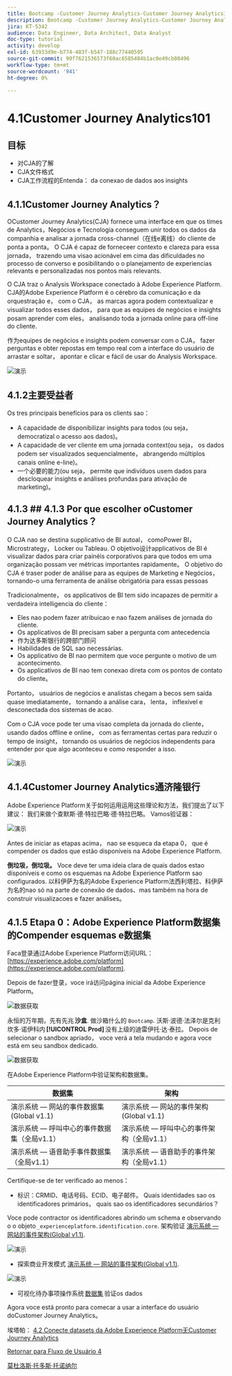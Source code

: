 ```yaml
---
title: Bootcamp -Customer Journey Analytics-Customer Journey Analytics101 — 巴西
description: Bootcamp -Customer Journey Analytics-Customer Journey Analytics101 — 巴西
jira: KT-5342
audience: Data Engineer, Data Architect, Data Analyst
doc-type: tutorial
activity: develop
exl-id: 63933d9e-b774-483f-b547-188c77440595
source-git-commit: 90f7621536573f60ac6585404b1ac0e49cb08496
workflow-type: tm+mt
source-wordcount: '941'
ht-degree: 0%

---
```


# 4.1Customer Journey Analytics101

## 目标

- 对CJA的了解
- CJA文件格式
- CJA工作流程的Entenda： da conexao de dados aos insights

## 4.1.1Customer Journey Analytics？

OCustomer Journey Analytics(CJA) fornece uma interface em que os times de Analytics，Negócios e Tecnologia conseguem unir todos os dados da companhia e analisar a jornada cross-channel（在线e离线）do cliente de ponta a ponta。 O CJA é capaz de forneceer contexto e clareza para essa jornada， trazendo uma visao acionável em cima das dificuldades no processo de converso e posibilitando o o planejamento de experiencias relevants e personalizadas nos pontos mais relevants.

O CJA traz o Analysis Workspace conectado à Adobe Experience Platform. CJA的Adobe Experience Platform é o cérebro da comunicação e da orquestração e， com o CJA， as marcas agora podem contextualizar e visualizar todos esses dados， para que as equipes de negócios e insights posam aprender com eles， analisando toda a jornada online para off-line do cliente.

作为equipes de negócios e insights podem conversar com o CJA， fazer perguntas e obter repostas em tempo real com a interface do usuário de arrastar e soltar， apontar e clicar e fácil de usar do Analysis Workspace.

![演示](./images/cja-adv-analysis1.png)

## 4.1.2主要受益者

Os tres principais benefícios para os clients sao：

- A capacidade de disponibilizar insights para todos (ou seja， democratizal o acesso aos dados)。
- A capacidade de ver cliente em uma jornada context(ou seja， os dados podem ser visualizados sequencialmente， abrangendo múltiplos canais online e-line)。
- 一个必要的能力(ou seja， permite que indivíduos usem dados para descloquear insights e análises profundas para ativação de marketing)。

## 4.1.3 ## 4.1.3 Por que escolher oCustomer Journey Analytics？

O CJA nao se destina supplicativo de BI autoal， comoPower BI， Microstrategy， Locker ou Tableau. O objetivo设计applicativos de BI é visualizar dados para criar painéis corporativos para que todos em uma organização possam ver métricas importantes rapidamente。 O objetivo do CJA é traser poder de análise para as equipes de Marketing e Negócios， tornando-o uma ferramenta de análise obrigatória para essas pessoas



Tradicionalmente， os applicativos de BI tem sido incapazes de permitir a verdadeira intelligencia do cliente：

- Eles nao podem fazer atribuicao e nao fazem análises de jornada do cliente.
- Os applicativos de BI precisam saber a pergunta com antecedencia
- 作为达多斯银行的跨部门顾问
- Habilidades de SQL sao necessárias.
- Os applicativo de BI nao permitem que voce pergunte o motivo de um acontecimento.
- Os applicativos de BI nao tem conexao direta com os pontos de contato do cliente。

Portanto， usuários de negócios e analistas chegam a becos sem saída quase imediatamente， tornando a análise cara， lenta， inflexível e desconectada dos sistemas de acao.

Com o CJA voce pode ter uma visao completa da jornada do cliente， usando dados offline e online， com as ferramentas certas para reduzir o tempo de insight， tornando os usuários de negócios independents para entender por que algo aconteceu e como responder a isso.

![演示](./images/cja-use-case.png)

## 4.1.4Customer Journey Analytics通济隆银行

Adobe Experience Platform关于如何运用运用这些理论和方法，我们提出了以下建议： 我们来做个查默斯·德·特拉巴略·德·特拉巴略。 Vamos验证器：

![演示](./images/cja-work-flow.jpg)

Antes de iniciar as etapas acima， nao se esqueca da etapa 0， que é compender os dados que estão disponíveis na Adobe Experience Platform.

**倒垃圾，倒垃圾。** Voce deve ter uma ideia clara de quais dados estao disponíveis e como os esquemas na Adobe Experience Platform sao configurados. 以科伊萨为名的Adobe Experience Platform法西利塔拉、科伊萨为名的nao só na parte de conexão de dados、mas também na hora de construir visualizacoes e fazer análises。

## 4.1.5 Etapa 0：Adobe Experience Platform数据集的Compender esquemas e数据集

Faca登录通过Adobe Experience Platform访问URL： [https://experience.adobe.com/platform](https://experience.adobe.com/platform).

Depois de fazer登录，voce irá访问página inicial da Adobe Experience Platform。

![数据获取](../uc1/images/home.png)

永恒的万年期，先有先兆 **沙盒**. 做沙箱什么的 ``Bootcamp``. 沃斯·波德·法泽尔是克利坎多·诺伊科内 **[!UICONTROL Prod]** 没有上级的迪雷伊托·达·泰拉。 Depois de selecionar o sandbox apriado， voce verá a tela mudando e agora voce está em seu sandbox dedicado.

![数据获取](../uc1/images/sb1.png)

在Adobe Experience Platform中验证架构和数据集。

| 数据集 | 架构 |
| ----------------- |-------------| 
| 演示系统 — 网站的事件数据集(Global v1.1) | 演示系统 — 网站的事件架构(Global v1.1) |
| 演示系统 — 呼叫中心的事件数据集（全局v1.1） | 演示系统 — 呼叫中心的事件架构（全局v1.1） |
| 演示系统 — 语音助手事件数据集（全局v1.1） | 演示系统 — 语音助手的事件架构（全局v1.1） |

Certifique-se de ter verificado ao menos：

- 标识：CRMID、电话号码、ECID、电子邮件。 Quais identidades sao os identificadores primários， quais sao os identificadores secundários？

Voce pode contractor os identificadores abrindo um schema e observando o o objeto `_experienceplatform.identification.core`. 架构验证 [演示系统 — 网站的事件架构(Global v1.1)](https://experience.adobe.com/platform/schema).

![演示](./images/identity.png)

- 探索商业开发模式 [演示系统 — 网站的事件架构(Global v1.1)](https://experience.adobe.com/platform/schema).

![演示](./images/commerce.png)

- 可视化待办事项操作系统 [数据集](https://experience.adobe.com/platform/dataset/browse?limit=50&amp;page=1&amp;sortDescending=1&amp;sortField=created) 验证os dados

Agora voce está pronto para comecar a usar a interface do usuário doCustomer Journey Analytics。

埃塔帕： [4.2 Conecte datasets da Adobe Experience Platform无Customer Journey Analytics](./ex2.md)

[Retornar para Fluxo de Usuário 4](./uc4.md)

[莫杜洛斯·托多斯·托诺纳尔](../../overview.md)
